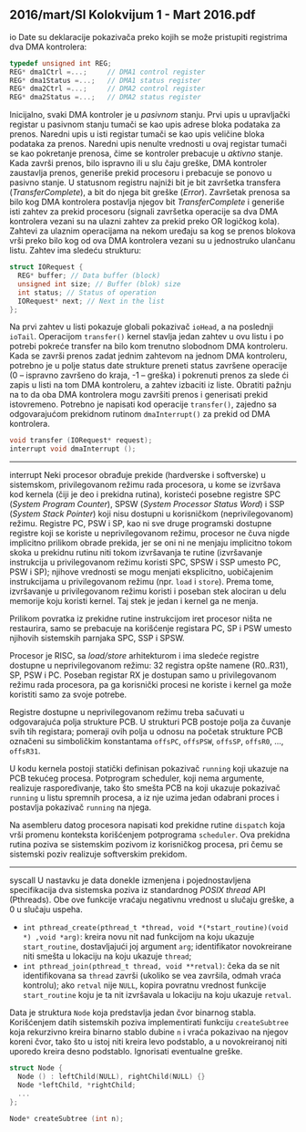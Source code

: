 2016/mart/SI Kolokvijum 1 - Mart 2016.pdf
--------------------------------------------------------------------------------
io
Date su deklaracije pokazivača preko kojih se može pristupiti registrima dva DMA kontrolera:
```cpp
typedef unsigned int REG;
REG* dma1Ctrl =...;     // DMA1 control register
REG* dma1Status =...;   // DMA1 status register
REG* dma2Ctrl =...;     // DMA2 control register
REG* dma2Status =...;   // DMA2 status register
```
Inicijalno,  svaki DMA kontroler je u *pasivnom*  stanju.  Prvi upis u upravljački registar u
pasivnom stanju tumači se kao upis adrese bloka podataka za prenos.  Naredni upis u isti
registar tumači se kao upis veličine bloka podataka za prenos. Naredni upis nenulte vrednosti
u ovaj registar tumači se kao pokretanje prenosa, čime se kontroler prebacuje u *aktivno* stanje.
Kada završi prenos,  bilo ispravno ili u slu
čaju greške,  DMA kontroler zaustavlja prenos,
generiše prekid procesoru i prebacuje se ponovo u pasivno stanje. U statusnom registru najniži
bit je bit završetka transfera (*TransferComplete*), a bit do njega bit greške (*Error*). Završetak
prenosa sa bilo kog DMA kontrolera postavlja njegov bit *TransferComplete*  i generiše isti
zahtev za prekid procesoru (signali završetka operacije sa dva DMA kontrolera vezani su na
ulazni zahtev za prekid preko OR logičkog kola).
Zahtevi za ulaznim operacijama na nekom uređaju sa kog se prenos blokova vrši preko bilo
kog od ova DMA kontrolera vezani su u jednostruko ulančanu listu.  Zahtev ima sledeću
strukturu:
```cpp
struct IORequest {
  REG* buffer; // Data buffer (block)
  unsigned int size; // Buffer (blok) size
  int status; // Status of operation
  IORequest* next; // Next in the list
};
```
Na prvi zahtev u listi pokazuje globali pokazivač `ioHead`, a na poslednji `ioTail`. Operacijom
`transfer()` kernel stavlja jedan zahtev u ovu listu i po potrebi pokreće transfer na bilo kom
trenutno slobodnom DMA kontroleru.  Kada se završi prenos zadat jednim zahtevom na
jednom DMA kontroleru,  potrebno je u polje status date strukture preneti status završene
operacije (0 –  ispravno završeno do kraja,  -1 –  greška)  i pokrenuti prenos za slede
ći zapis u
listi na tom DMA kontroleru,  a zahtev izbaciti iz liste.  Obratiti pažnju na to da oba DMA
kontrolera mogu završiti prenos i generisati prekid istovremeno.
Potrebno je napisati kod operacije `transfer()`,  zajedno sa odgovarajućom prekidnom
rutinom `dmaInterrupt()` za prekid od DMA kontrolera.
```cpp
void transfer (IORequest* request);
interrupt void dmaInterrupt ();
```

--------------------------------------------------------------------------------
interrupt
Neki procesor obrađuje prekide (hardverske i softverske)  u sistemskom,  privilegovanom
režimu rada procesora, u kome se izvršava kod kernela (čiji je deo i prekidna rutina), koristeći
posebne registre SPC (*System Program Counter*),  SPSW (*System Processor Status Word*)  i
SSP (*System Stack Pointer*)  koji nisu dostupni u korisničkom (neprivilegovanom)  režimu.
Registre PC,  PSW i SP,  kao ni sve druge programski dostupne registre koji se koriste u
neprivilegovanom režimu,  procesor ne čuva nigde implicitno prilikom obrade prekida,  jer se
oni ni ne menjaju implicitno tokom skoka u prekidnu rutinu niti tokom izvršavanja te rutine
(izvršavanje instrukcija u privilegovanom režimu koristi SPC, SPSW i SSP umesto PC, PSW
i SP);   njihove vrednosti se mogu menjati eksplicitno,   uobičajenim instrukcijama u
privilegovanom režimu (npr. `load`  i `store`).  Prema tome,  izvršavanje u privilegovanom
režimu koristi i poseban stek alociran u delu memorije koju koristi kernel. Taj stek je jedan i
kernel ga ne menja.

Prilikom povratka iz prekidne rutine instrukcijom iret procesor ništa ne restaurira,  samo se
prebacuje na korišćenje registara PC,  SP i PSW umesto njihovih sistemskih parnjaka SPC,
SSP i SPSW.

Procesor je RISC,   sa *load/store*   arhitekturom i ima sledeće registre dostupne u
neprivilegovanom režimu:  32 registra opšte namene (R0..R31),  SP,  PSW i PC.  Poseban
registar RX je dostupan samo u privilegovanom režimu rada procesora,  pa ga korisnički
procesi ne koriste i kernel ga može koristiti samo za svoje potrebe.

Registre dostupne u neprivilegovanom režimu treba sačuvati u odgovarajuća polja strukture
PCB.  U strukturi PCB postoje polja za čuvanje svih tih registara;  pomeraji ovih polja u
odnosu na početak strukture PCB označeni su simboličkim konstantama `offsPC`, `offsPSW`, `offsSP`, `offsR0`, ..., `offsR31`.

U kodu kernela postoji statički definisan pokazivač `running`  koji ukazuje na PCB tekućeg
procesa.  Potprogram scheduler,  koji nema argumente,  realizuje raspoređivanje,  tako što
smešta PCB na koji ukazuje pokazivač `running` u listu spremnih procesa, a iz nje uzima jedan
odabrani proces i postavlja pokazivač `running` na njega.

Na asembleru datog procesora napisati kod prekidne rutine `dispatch`  koja vrši promenu
konteksta korišćenjem potprograma `scheduler`.  Ova prekidna rutina poziva se sistemskim
pozivom iz korisničkog procesa, pri čemu se sistemski poziv realizuje softverskim prekidom.

--------------------------------------------------------------------------------
syscall
U nastavku je data donekle izmenjena i pojednostavljena specifikacija dva sistemska poziva iz
standardnog *POSIX thread*  API (Pthreads).  Obe ove funkcije vraćaju negativnu vrednost u slučaju greške, a 0 u slučaju uspeha.

- `int pthread_create(pthread_t *thread, void *(*start_routine)(void *) ,void *arg)`:   kreira novu nit nad funkcijom na koju ukazuje `start_routine`, dostavljajući joj argument `arg`;  identifikator novokreirane niti smešta u lokaciju na koju ukazuje `thread`;
- `int pthread_join(pthread_t thread, void **retval)`: čeka da se nit
identifikovana sa `thread`  završi (ukoliko se vea završila,  odmah vraća kontrolu);  ako
`retval`  nije `NULL`,  kopira povratnu vrednost funkcije `start_routine`  koju je ta nit
izvršavala u lokaciju na koju ukazuje `retval`.

Data je struktura `Node`  koja predstavlja jedan čvor binarnog stabla.  Korišćenjem datih
sistemskih poziva implementirati funkciju `createSubtree`  koja rekurzivno kreira binarno
stablo dubine `n`  i vraća pokazivao na njegov koreni čvor,  tako što u istoj niti kreira levo
podstablo, a u novokreiranoj niti uporedo kreira desno podstablo. Ignorisati eventualne greške.
```cpp
struct Node {
  Node () : leftChild(NULL), rightChild(NULL) {}
  Node *leftChild, *rightChild;
  ...
};

Node* createSubtree (int n);
```
